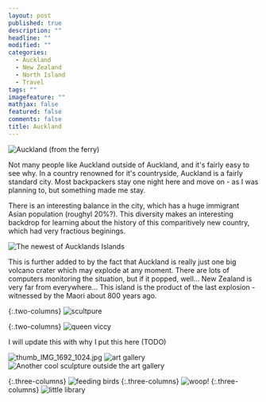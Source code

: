 ```yaml
---
layout: post
published: true
description: ""
headline: ""
modified: ""
categories: 
  - Auckland
  - New Zealand
  - North Island
  - Travel
tags: ""
imagefeature: ""
mathjax: false
featured: false
comments: false
title: Auckland
---
```


![Auckland (from the ferry)]({{site.baseurl}}/images/a1_thumb_IMG_7603_1024.jpg)

Not many people like Auckland outside of Auckland, and it's fairly easy to see why. In a country renowned for it's countryside, Auckland is a fairly standard city. Most backpackers stay one night here and move on - as I was planning to, but something made me stay.

There is an interesting balance in the city, which has a huge immigrant Asian population (roughyl 20%?). This diversity makes an interesting backdrop for  learning about the history of this comparitively new country, which had very fractious beginings.

![The newest of Aucklands Islands]({{site.baseurl}}/images/a2thumb_IMG_1701_1024.jpg)

This is further added to by the fact that Auckland is really just one big volcano crater which may explode at any moment. There are lots of computers monitoring the situation, but if it popped, well... New Zealand is very far from everywhere... This island is the product of the last explosion - witnessed by the Maori about 800 years ago. 

{:.two-columns}
![scultpure]({{site.baseurl}}/images/thumb_IMG_1685_1024.jpg)

{:.two-columns}
![queen viccy]({{site.baseurl}}/images/thumb_IMG_1696_1024.jpg)

I will update this with why I put this here (TODO) 

![thumb_IMG_1692_1024.jpg]({{site.baseurl}}/images/thumb_IMG_1692_1024.jpg)
![art gallery]({{site.baseurl}}/images/thumb_IMG_1714_1024.jpg)
![Another cool sculpture outside the art gallery]({{site.baseurl}}/images/thumb_IMG_1694_1024.jpg)

{:.three-columns}
![feeding birds]({{site.baseurl}}/images/3.3thumb_IMG_7600_1024.jpg)
{:.three-columns}
![woop!]({{site.baseurl}}/images/3.2thumb_IMG_1734_1024.jpg)
{:.three-columns}
![little library]({{site.baseurl}}/images/3.1thumb_IMG_7601_1024.jpg)

